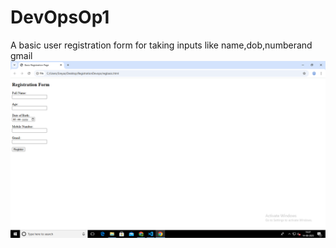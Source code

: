 # DevOpsOp1
A basic user registration form for taking inputs like name,dob,numberand gmail
![img alt](https://github.com/pvsiddhartha21/DevOpsOp1/blob/0cf501214ec1287cfac5d8dcabc0b5773327861b/Screenshot%20(1).png)
